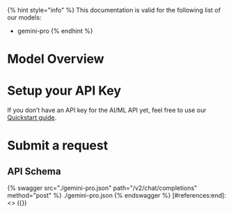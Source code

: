[#references:start]: <> ({ "template": "openapi" })
{% hint style="info" %}
This documentation is valid for the following list of our models:
* gemini-pro
{% endhint %}

# Model Overview


# Setup your API Key
If you don’t have an API key for the AI/ML API yet, feel free to use our [Quickstart guide](https://docs.aimlapi.com/quickstart/setting-up).

# Submit a request
## API Schema
{% swagger src="./gemini-pro.json" path="/v2/chat/completions" method="post" %}
./gemini-pro.json
{% endswagger %}
[#references:end]: <> ({})